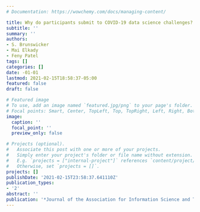 ```yaml
---
# Documentation: https://wowchemy.com/docs/managing-content/

title: Why do participants submit to COVID-19 data science challenges?
subtitle: ''
summary: ''
authors:
- S. Brunswicker
- Mai Elkady
- Feny Patel
tags: []
categories: []
date: -01-01
lastmod: 2021-02-15T18:58:37-05:00
featured: false
draft: false

# Featured image
# To use, add an image named `featured.jpg/png` to your page's folder.
# Focal points: Smart, Center, TopLeft, Top, TopRight, Left, Right, BottomLeft, Bottom, BottomRight.
image:
  caption: ''
  focal_point: ''
  preview_only: false

# Projects (optional).
#   Associate this post with one or more of your projects.
#   Simply enter your project's folder or file name without extension.
#   E.g. `projects = ["internal-project"]` references `content/project/deep-learning/index.md`.
#   Otherwise, set `projects = []`.
projects: []
publishDate: '2021-02-15T23:58:37.641110Z'
publication_types:
- '2'
abstract: ''
publication: '*Journal of the Association for Information Science and Technology*'
---
```

